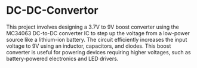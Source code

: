 # DC-DC-Convertor
This project involves designing a 3.7V to 9V boost converter using the MC34063 DC-to-DC converter IC to step up the voltage from a low-power source like a lithium-ion battery. The circuit efficiently increases the input voltage to 9V using an inductor, capacitors, and diodes. This boost converter is useful for powering devices requiring higher voltages, such as battery-powered electronics and LED drivers.
